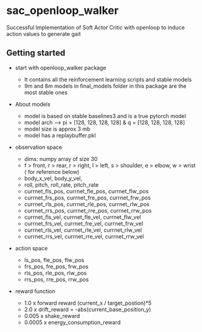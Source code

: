 # sac_openloop_walker
Successful Implementation of Soft Actor Critic with openloop to induce action values to generate gait

## Getting started
 - start with openloop_walker package
    - It contains all the reinforcement learning scripts and stable models
    - 9m and 8m models in final_models folder in this package are the most stable ones

 - About models
    - model is based on stable baselines3 and is a true pytorch model
    - model arch --> pi = [128, 128, 128, 128] & q = [128, 128, 128, 128]
    - model size is approx 3 mb
    - model has a replaybuffer.pkl

 - observation space
     - dims: numpy array of size 30
     - f > front, r > rear, r > right, l > left, s > shoulder, e > elbow, w > wrist ( for reference below)
     - body_x_vel, body_y_vel, 
     - roll, pitch, roll_rate, pitch_rate
     - currnet_fls_pos, currnet_fle_pos, currnet_flw_pos 
     - currnet_frs_pos, currnet_fre_pos, currnet_frw_pos 
     - currnet_rls_pos, currnet_rle_pos, currnet_rlw_pos 
     - currnet_rrs_pos, currnet_rre_pos, currnet_rrw_pos
     - currnet_fls_vel, currnet_fle_vel, currnet_flw_vel 
     - currnet_frs_vel, currnet_fre_vel, currnet_frw_vel 
     - currnet_rls_vel, currnet_rle_vel, currnet_rlw_vel 
     - currnet_rrs_vel, currnet_rre_vel, currnet_rrw_vel
 - action space
     - ls_pos, fle_pos, flw_pos
     - frs_pos, fre_pos, frw_pos
     - rls_pos, rle_pos, rlw_pos
     - rrs_pos, rre_pos, rrw_pos
 - reward function
    - 1.0 x forward reward (current_x / target_postion)*5
    - 2.0 x drift_reward = -abs(current_base_position_y)
    - 0.005 x shake_reward
    - 0.0005 x energy_consumption_reward

 

